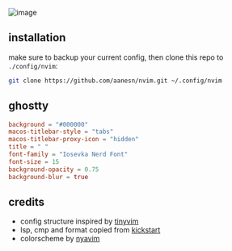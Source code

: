 ![image](https://pub-b0a99bf888b34aaf8ebc5b21b7df2dc7.r2.dev/nvim-v3.png)

## installation

make sure to backup your current config, then clone this repo to `./config/nvim`:

```sh
git clone https://github.com/aanesn/nvim.git ~/.config/nvim
```

## ghostty

```toml
background = "#000000"
macos-titlebar-style = "tabs"
macos-titlebar-proxy-icon = "hidden"
title = " "
font-family = "Iosevka Nerd Font"
font-size = 15
background-opacity = 0.75
background-blur = true
```

## credits

- config structure inspired by [tinyvim](https://github.com/NvChad/tinyvim)
- lsp, cmp and format copied from [kickstart](https://github.com/nvim-lua/kickstart.nvim)
- colorscheme by [nyavim](https://github.com/anAcc22)
